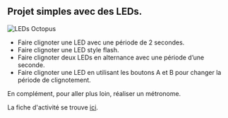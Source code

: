 ## Projet simples avec des LEDs.

![LEDs Octopus](https://github.com/user-attachments/assets/e7a02393-9650-47e0-9f50-e0fb392ea1a3)

- Faire clignoter une LED avec une période de 2 secondes.
- Faire clignoter une LED style flash.
- Faire clignoter deux LEDs en alternance avec une période d’une seconde.
- Faire clignoter une LED en utilisant les boutons A et B pour changer la période de clignotement.

En complément, pour aller plus loin, réaliser un métronome.

La fiche d'activité se trouve [ici](LEDs.pdf).
